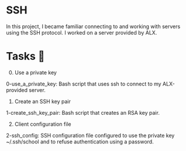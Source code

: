 # SSH

In this project, I became familiar connecting to and working with servers using the SSH protocol. I worked on a server provided by ALX.

# Tasks 📃

0. Use a private key

0-use_a_private_key: Bash script that uses ssh to connect to my ALX-provided server.

1. Create an SSH key pair

1-create_ssh_key_pair: Bash script that creates an RSA key pair.

2. Client configuration file

2-ssh_config: SSH configuration file configured to use the private key ~/.ssh/school and to refuse authentication using a password.
